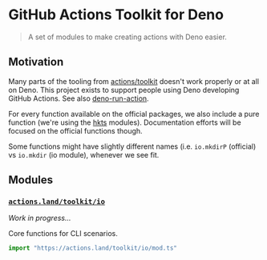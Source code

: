 # GitHub Actions Toolkit for Deno

> A set of modules to make creating actions with Deno easier.

## Motivation

Many parts of the tooling from [actions/toolkit](https://github.com/actions/toolkit) doesn't work properly or at all on Deno. This project exists to support people using Deno developing GitHub Actions. See also [deno-run-action](https://github.com/actionsland/deno-run-action).

For every function available on the official packages, we also include a pure function (we're using the [hkts]() modules). Documentation efforts will be focused on the official functions though.

Some functions might have slightly different names (i.e. `io.mkdirP` (official) vs `io.mkdir` (io module), whenever we see fit.

## Modules

### [`actions.land/toolkit/io`](/io)

*Work in progress...*

Core functions for CLI scenarios.

```typescript
import "https://actions.land/toolkit/io/mod.ts"
```
